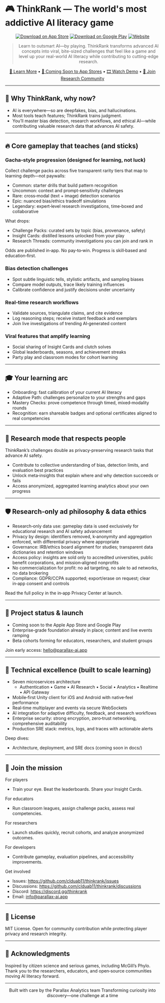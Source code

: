 # 🎮 ThinkRank — The world's most addictive AI literacy game

<div align="center">

[![Download on App Store](https://img.shields.io/badge/App_Store-Coming_Soon-black.svg)](https://apps.apple.com)
[![Download on Google Play](https://img.shields.io/badge/Google_Play-Coming_Soon-black.svg)](https://play.google.com)
[![Website](https://img.shields.io/badge/Website-Parallax_AI-blue.svg)](https://parallax-ai.app)

> Learn to outsmart AI—by playing. ThinkRank transforms advanced AI concepts into viral, bite-sized challenges that feel like a game and level up your real-world AI literacy while contributing to cutting-edge research.

[🎯 Learn More](https://parallax-ai.app) • [📱 Coming Soon to App Stores](#) • [🎞️ Watch Demo](#) • [👥 Join Research Community](https://parallax-ai.app)

</div>

---

## 🦾 Why ThinkRank, why now?

- AI is everywhere—so are deepfakes, bias, and hallucinations.
- Most tools teach features; ThinkRank trains judgment.
- You’ll master bias detection, research workflows, and ethical AI—while contributing valuable research data that advances AI safety.

---

## 🔥 Core gameplay that teaches (and sticks)

### Gacha‑style progression (designed for learning, not luck)
Collect challenge packs across five transparent rarity tiers that map to learning depth—not paywalls:
- Common: starter drills that build pattern recognition
- Uncommon: context and prompt‑sensitivity challenges
- Rare: cross‑modal (text + image) detection scenarios
- Epic: nuanced bias/ethics tradeoff simulations
- Legendary: expert‑level research investigations, time‑boxed and collaborative

What drops:
- Challenge Packs: curated sets by topic (bias, provenance, safety)
- Insight Cards: distilled lessons unlocked from your play
- Research Threads: community investigations you can join and rank in

Odds are published in‑app. No pay‑to‑win. Progress is skill‑based and education‑first.

### Bias detection challenges
- Spot subtle linguistic tells, stylistic artifacts, and sampling biases
- Compare model outputs, trace likely training influences
- Calibrate confidence and justify decisions under uncertainty

### Real‑time research workflows
- Validate sources, triangulate claims, and cite evidence
- Log reasoning steps; receive instant feedback and exemplars
- Join live investigations of trending AI‑generated content

### Viral features that amplify learning
- Social sharing of Insight Cards and clutch solves
- Global leaderboards, seasons, and achievement streaks
- Party play and classroom modes for cohort learning

---

## 🎓 Your learning arc

- Onboarding: fast calibration of your current AI literacy
- Adaptive Path: challenges personalize to your strengths and gaps
- Mastery Checks: prove competence through timed, mixed‑modality rounds
- Recognition: earn shareable badges and optional certificates aligned to real competencies

---

## 🧪 Research mode that respects people

ThinkRank’s challenges double as privacy‑preserving research tasks that advance AI safety.

- Contribute to collective understanding of bias, detection limits, and evaluation best practices
- Unlock meta‑insights that explain where and why detection succeeds or fails
- Access anonymized, aggregated learning analytics about your own progress

---

## 🛡️ Research‑only ad philosophy & data ethics

- Research‑only data use: gameplay data is used exclusively for educational research and AI safety advancement
- Privacy by design: identifiers removed, k‑anonymity and aggregation enforced, with differential privacy where appropriate
- Governance: IRB/ethics board alignment for studies; transparent data dictionaries and retention windows
- Access policy: insights are sold only to accredited universities, public benefit corporations, and mission‑aligned nonprofits
- No commercialization for profit: no ad targeting, no sale to ad networks, no data brokering
- Compliance: GDPR/CCPA supported; export/erase on request; clear in‑app consent and controls

Read the full policy in the in‑app Privacy Center at launch.

---

## 🚀 Project status & launch

- Coming soon to the Apple App Store and Google Play
- Enterprise‑grade foundation already in place; content and live events ramping
- Beta cohorts forming for educators, researchers, and student groups

Join early access: hello@parallax-ai.app

---

## 🧩 Technical excellence (built to scale learning)

- Seven microservices architecture
  - Authentication • Game • AI Research • Social • Analytics • Realtime • API Gateway
- Mobile‑first Unity client for iOS and Android with native‑feel performance
- Real‑time multiplayer and events via secure WebSockets
- AI integration for adaptive difficulty, feedback, and research workflows
- Enterprise security: strong encryption, zero‑trust networking, comprehensive auditability
- Production SRE stack: metrics, logs, and traces with actionable alerts

Deep dives:
- Architecture, deployment, and SRE docs (coming soon in docs/)

---

## 🤝 Join the mission

For players
- Train your eye. Beat the leaderboards. Share your Insight Cards.

For educators
- Run classroom leagues, assign challenge packs, assess real competencies.

For researchers
- Launch studies quickly, recruit cohorts, and analyze anonymized outcomes.

For developers
- Contribute gameplay, evaluation pipelines, and accessibility improvements.

Get involved
- Issues: https://github.com/clduab11/thinkrank/issues
- Discussions: https://github.com/clduab11/thinkrank/discussions
- Discord: https://discord.gg/thinkrank
- Email: info@parallax-ai.app

---

## 📝 License

MIT License. Open for community contribution while protecting player privacy and research integrity.

---

## 🙏 Acknowledgments

Inspired by citizen science and serious games, including McGill’s Phylo. Thank you to the researchers, educators, and open‑source communities moving AI literacy forward.

---

<div align="center">

Built with care by the Parallax Analytics team
Transforming curiosity into discovery—one challenge at a time

</div>